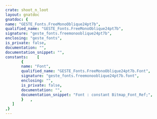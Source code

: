 ```yaml
---
crate: shoot_n_loot
layout: gnatdoc
gnatdoc: {
name: "GESTE_Fonts.FreeMonoOblique24pt7b",
qualified_name: "GESTE_Fonts.FreeMonoOblique24pt7b",
signature: "geste_fonts.freemonooblique24pt7b",
enclosing: "geste_fonts",
is_private: false,
documentation: "",
documentation_snippet: "",
constants:    [
       {
       name: "Font",
       qualified_name: "GESTE_Fonts.FreeMonoOblique24pt7b.Font",
       signature: "geste_fonts.freemonooblique24pt7b.font",
       enclosing: "",
       is_private: false,
       documentation: "",
       documentation_snippet: "Font : constant Bitmap_Font_Ref;",
       }   ,
   ]
,}
---
```

